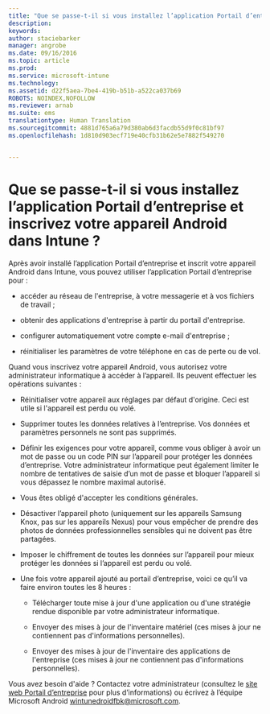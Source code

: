 ```yaml
---
title: "Que se passe-t-il si vous installez l’application Portail d’entreprise et inscrivez votre appareil Android dans Intune ? | Microsoft Intune"
description: 
keywords: 
author: staciebarker
manager: angrobe
ms.date: 09/16/2016
ms.topic: article
ms.prod: 
ms.service: microsoft-intune
ms.technology: 
ms.assetid: d22f5aea-7be4-419b-b51b-a522ca037b69
ROBOTS: NOINDEX,NOFOLLOW
ms.reviewer: arnab
ms.suite: ems
translationtype: Human Translation
ms.sourcegitcommit: 4881d765a6a79d380ab6d3facdb55d9f0c81bf97
ms.openlocfilehash: 1d810d903ecf719e40cfb31b62e5e7882f549270


---
```



# Que se passe-t-il si vous installez l’application Portail d’entreprise et inscrivez votre appareil Android dans Intune ?

Après avoir installé l’application Portail d’entreprise et inscrit votre appareil Android dans Intune, vous pouvez utiliser l’application Portail d’entreprise pour :

-   accéder au réseau de l'entreprise, à votre messagerie et à vos fichiers de travail ;

-   obtenir des applications d'entreprise à partir du portail d'entreprise.

-   configurer automatiquement votre compte e-mail d'entreprise ;

-   réinitialiser les paramètres de votre téléphone en cas de perte ou de vol.

Quand vous inscrivez votre appareil Android, vous autorisez votre administrateur informatique à accéder à l’appareil. Ils peuvent effectuer les opérations suivantes :

-   Réinitialiser votre appareil aux réglages par défaut d'origine. Ceci est utile si l'appareil est perdu ou volé.

-   Supprimer toutes les données relatives à l’entreprise. Vos données et paramètres personnels ne sont pas supprimés.

-   Définir les exigences pour votre appareil, comme vous obliger à avoir un mot de passe ou un code PIN sur l’appareil pour protéger les données d’entreprise. Votre administrateur informatique peut également limiter le nombre de tentatives de saisie d’un mot de passe et bloquer l’appareil si vous dépassez le nombre maximal autorisé.

-   Vous êtes obligé d'accepter les conditions générales.

-   Désactiver l’appareil photo (uniquement sur les appareils Samsung Knox, pas sur les appareils Nexus) pour vous empêcher de prendre des photos de données professionnelles sensibles qui ne doivent pas être partagées.

-   Imposer le chiffrement de toutes les données sur l’appareil pour mieux protéger les données si l’appareil est perdu ou volé.

-   Une fois votre appareil ajouté au portail d’entreprise, voici ce qu’il va faire environ toutes les 8 heures :

    -   Télécharger toute mise à jour d'une application ou d'une stratégie rendue disponible par votre administrateur informatique.

    -   Envoyer des mises à jour de l'inventaire matériel (ces mises à jour ne contiennent pas d'informations personnelles).

    -   Envoyer des mises à jour de l'inventaire des applications de l'entreprise (ces mises à jour ne contiennent pas d'informations personnelles).

Vous avez besoin d'aide ? Contactez votre administrateur (consultez le [site web Portail d’entreprise](http://portal.manage.microsoft.com) pour plus d’informations) ou écrivez à l’équipe Microsoft Android wintunedroidfbk@microsoft.com.




<!--HONumber=Sep16_HO4-->


